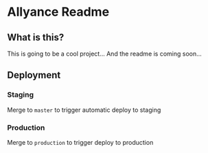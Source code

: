 # Allyance Readme

## What is this?

This is going to be a cool project... And the readme is coming soon...

## Deployment

### Staging

Merge to `master` to trigger automatic deploy to staging

### Production

Merge to `production` to trigger deploy to production
